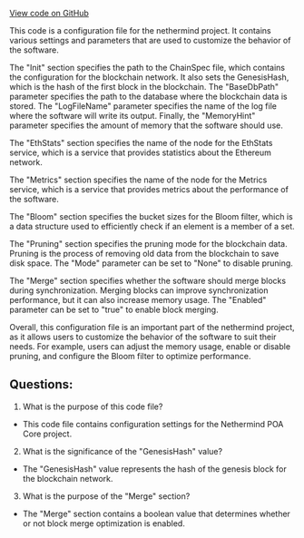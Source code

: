 [View code on GitHub](https://github.com/nethermindeth/nethermind/Nethermind.Runner/configs/poacore_archive.cfg)

This code is a configuration file for the nethermind project. It contains various settings and parameters that are used to customize the behavior of the software. 

The "Init" section specifies the path to the ChainSpec file, which contains the configuration for the blockchain network. It also sets the GenesisHash, which is the hash of the first block in the blockchain. The "BaseDbPath" parameter specifies the path to the database where the blockchain data is stored. The "LogFileName" parameter specifies the name of the log file where the software will write its output. Finally, the "MemoryHint" parameter specifies the amount of memory that the software should use.

The "EthStats" section specifies the name of the node for the EthStats service, which is a service that provides statistics about the Ethereum network.

The "Metrics" section specifies the name of the node for the Metrics service, which is a service that provides metrics about the performance of the software.

The "Bloom" section specifies the bucket sizes for the Bloom filter, which is a data structure used to efficiently check if an element is a member of a set.

The "Pruning" section specifies the pruning mode for the blockchain data. Pruning is the process of removing old data from the blockchain to save disk space. The "Mode" parameter can be set to "None" to disable pruning.

The "Merge" section specifies whether the software should merge blocks during synchronization. Merging blocks can improve synchronization performance, but it can also increase memory usage. The "Enabled" parameter can be set to "true" to enable block merging.

Overall, this configuration file is an important part of the nethermind project, as it allows users to customize the behavior of the software to suit their needs. For example, users can adjust the memory usage, enable or disable pruning, and configure the Bloom filter to optimize performance.
## Questions: 
 1. What is the purpose of this code file?
- This code file contains configuration settings for the Nethermind POA Core project.

2. What is the significance of the "GenesisHash" value?
- The "GenesisHash" value represents the hash of the genesis block for the blockchain network.

3. What is the purpose of the "Merge" section?
- The "Merge" section contains a boolean value that determines whether or not block merge optimization is enabled.
